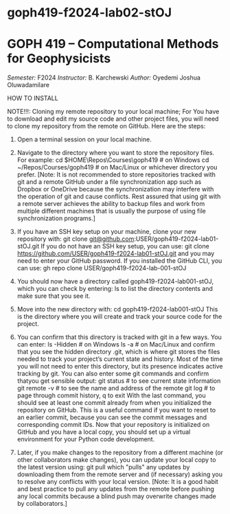 # goph419-f2024-lab02-stOJ
# GOPH 419 – Computational Methods for Geophysicists

*Semester:* F2024
*Instructor:* B. Karchewski
*Author:* Oyedemi Joshua Oluwadamilare

HOW TO INSTALL

NOTE!!!: Cloning my remote repository to your local machine;
For You have to download and edit my source code and other project files, you will need to clone my repository from the remote on GitHub.
Here are the steps:

1. Open a terminal session on your local machine.
2. Navigate to the directory where you want to store the repository files.
For example:
cd $HOME\Repos\Courses\goph419 # on Windows
cd ~/Repos/Courses/goph419 # on Mac/Linux or whichever directory you prefer. [Note: It is not recommended to store repositories tracked with git and a remote GitHub under a file synchronization
app such as Dropbox or OneDrive because the synchronization may interfere with the operation of git and cause conflicts. Rest assured that using git with a remote server achieves the ability to backup files and work from multiple different machines that is usually the purpose of using file synchronization programs.]
3. If you have an SSH key setup on your machine, clone your new repository with:
git clone <git@github.com>:USER/goph419-f2024-lab01-stOJ.git
If you do not have an SSH key setup, you can use:
git clone <https://github.com/USER/goph419-f2024-lab01-stOJ.git>
and you may need to enter your GitHub password.
If you installed the GitHub CLI, you can use:
gh repo clone USER/goph419-f2024-lab-001-stOJ

4. You should now have a directory called goph419-f2024-lab001-stOJ,
which you can check by entering:
ls
to list the directory contents and make sure that you see it.

6. Move into the new directory with:
cd goph419-f2024-lab001-stOJ
This is the directory where you will create and track your source code for the project.

 
7. You can confirm that this directory is tracked with git in a few ways. You can enter:
ls -Hidden # on Windows
ls -a # on Mac/Linux
and confirm that you see the hidden directory .git, which is where git stores
the files needed to track your project’s current state and history. Most of the
time you will not need to enter this directory, but its presence indicates active
tracking by git. You can also enter some git commands and confirm thatyou get sensible output:
git status # to see current state information
git remote -v # to see the name and address of the remote
git log # to page through commit history, q to exit
With the last command, you should see at least one commit already from when
you initialized the repository on GitHub. This is a useful command if you want
to reset to an earlier commit, because you can see the commit messages and
corresponding commit IDs. Now that your repository is initialized on GitHub
and you have a local copy, you should set up a virtual environment for your
Python code development.

8. Later, if you make changes to the repository from a different machine (or other
collaborators make changes), you can update your local copy to the latest
version using:
git pull
which "pulls" any updates by downloading them from the remote server and (if
necessary) asking you to resolve any conflicts with your local version. [Note:
It is a good habit and best practice to pull any updates from the remote before
pushing any local commits because a blind push may overwrite changes made
by collaborators.]
